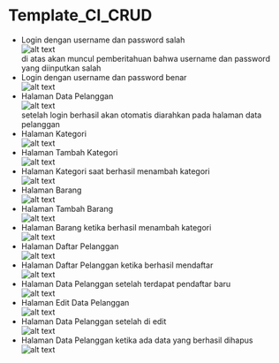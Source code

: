 # Template_CI_CRUD
* Login dengan username dan password salah <br>
![alt text](https://github.com/Pramuja/Template_CI_CRUD/blob/master/assets/SS%20template1.JPG) <br>
di atas akan muncul pemberitahuan bahwa username dan password yang diinputkan salah <br>
* Login dengan username dan password benar <br>
![alt text](https://github.com/Pramuja/Template_CI_CRUD/blob/master/assets/SS%20template2.JPG)
* Halaman Data Pelanggan <br>
![alt text](https://github.com/Pramuja/Template_CI_CRUD/blob/master/assets/SS%20template11.JPG) <br>
setelah login berhasil akan otomatis diarahkan pada halaman data pelanggan <br>
* Halaman Kategori <br>
![alt text](https://github.com/Pramuja/Template_CI_CRUD/blob/master/assets/SS%20template3.JPG)
* Halaman Tambah Kategori <br>
![alt text](https://github.com/Pramuja/Template_CI_CRUD/blob/master/assets/SS%20template4.JPG)
* Halaman Kategori saat berhasil menambah kategori<br>
![alt text](https://github.com/Pramuja/Template_CI_CRUD/blob/master/assets/SS%20template5.JPG)
* Halaman Barang <br>
![alt text](https://github.com/Pramuja/Template_CI_CRUD/blob/master/assets/SS%20template6.JPG)
* Halaman Tambah Barang <br>
![alt text](https://github.com/Pramuja/Template_CI_CRUD/blob/master/assets/SS%20template7.JPG)
* Halaman Barang ketika berhasil menambah kategori <br>
![alt text](https://github.com/Pramuja/Template_CI_CRUD/blob/master/assets/SS%20template8.JPG)
* Halaman Daftar Pelanggan <br>
![alt text](https://github.com/Pramuja/Template_CI_CRUD/blob/master/assets/SS%20template9.JPG)
* Halaman Daftar Pelanggan ketika berhasil mendaftar <br>
![alt text](https://github.com/Pramuja/Template_CI_CRUD/blob/master/assets/SS%20template10.JPG)
* Halaman Data Pelanggan setelah terdapat pendaftar baru<br>
![alt text](https://github.com/Pramuja/Template_CI_CRUD/blob/master/assets/SS%20template11.JPG)
* Halaman Edit Data Pelanggan <br>
![alt text](https://github.com/Pramuja/Template_CI_CRUD/blob/master/assets/SS%20template12.JPG)
* Halaman Data Pelanggan setelah di edit <br>
![alt text](https://github.com/Pramuja/Template_CI_CRUD/blob/master/assets/SS%20template13.JPG)
* Halaman Data Pelanggan ketika ada data yang berhasil dihapus <br>
![alt text](https://github.com/Pramuja/Template_CI_CRUD/blob/master/assets/SS%20template14.JPG)
